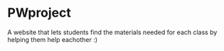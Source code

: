 # PWproject

A website that lets students find the materials needed for each class by helping them help eachother :) 
 

